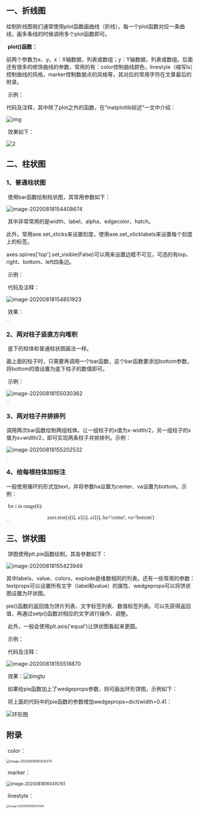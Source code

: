 ## 一、折线图

​		绘制折线图我们通常使用plot函数画曲线（折线）。每一个plot函数对应一条曲线，画多条线的时候调用多个plot函数即可。

​		**plot()函数：**

​		前两个参数为x、y。x：X轴数据，列表或数组；y：Y轴数据，列表或数组。后面还有很多的修饰曲线的参数，常用的有：color控制曲线颜色，linestyle（缩写ls）控制曲线的风格，marker控制数据点的风格等，其对应的常用字符在文章最后的附录。

​		示例：

​		代码及注释，其中除了plot之外的函数，在“matplotlib综述”一文中介绍：

![img](https://github.com/yqy2001/Plot-Pictures-Tutorial-for-Paper/blob/master/part1%EF%BC%9A%E6%8A%98%E7%BA%BF%E5%9B%BE%E3%80%81%E6%9F%B1%E7%8A%B6%E5%9B%BE%E3%80%81%E9%A5%BC%E5%9B%BE/%E5%9B%BE%E7%89%87/image-20200818160156146.png)

​		效果如下：

![2](E:\IDE\pycharm\workspace\matplot\2.png)

## 二、柱状图

### 1、普通柱状图

​		使用bar函数绘制柱状图，其常用参数如下：

![image-20200818154408674](C:\Users\17852\AppData\Roaming\Typora\typora-user-images\image-20200818154408674.png)

​		其中非常常用的是width、label、alpha、edgecolor、hatch。

​		此外，常用axe.set_xticks来设置刻度，使用axe.set_xticklabels来设置每个刻度上的标签。

​		axes.spines['top'].set_visible(False)可以用来设置边框不可见，可选的有top、right、bottom、left四条边。

​		示例：

​		代码及注释：

![image-20200818154851923](C:\Users\17852\AppData\Roaming\Typora\typora-user-images\image-20200818154851923.png)

​		效果：

<img src="E:\IDE\pycharm\workspace\matplot\普通柱状图.png#" alt="普通柱状图" style="zoom:9%;" />

### 2、两对柱子竖直方向堆积

​		底下的柱体和普通柱状图画法一样。

​		画上面的柱子时，只需要再调用一个bar函数，这个bar函数要添加bottom参数，将bottom的值设置为底下柱子的数值即可。

​		示例：

![image-20200818155030362](C:\Users\17852\AppData\Roaming\Typora\typora-user-images\image-20200818155030362.png)

<img src="E:\IDE\pycharm\workspace\matplot\柱状图堆积.png#" alt="柱状图堆积" style="zoom:9%;" />

### 3、两对柱子并排排列

​		调用两次bar函数绘制两组柱体。让一组柱子的x值为x-width/2，另一组柱子的x值为x+width/2，即可实现两条柱子并排排列。示例：

![image-20200818155202532](C:\Users\17852\AppData\Roaming\Typora\typora-user-images\image-20200818155202532.png)

<img src="E:\IDE\pycharm\workspace\matplot\柱状图双.png#" alt="柱状图双" style="zoom:9%;" />

### 4、给每根柱体加标注

​		一般使用循环的形式加text，并将参数ha设置为center、va设置为bottom。示例：

​		<font face="consolas">for i in range(6):</font>

<center><font face="consolas">axes.text(x[i], a1[i], a1[i], ha='center', va='bottom')</font></center>

<img src="E:\IDE\pycharm\workspace\matplot\普通柱状图.png#" alt="普通柱状图" style="zoom:9%;" />

## 三、饼状图

​		饼图使用plt.pie函数绘制，其各参数如下：

![image-20200818155423949](C:\Users\17852\AppData\Roaming\Typora\typora-user-images\image-20200818155423949.png)

​		其中labels、value、colors、explode是维数相同的列表。还有一些常用的参数：textprops可以设置所有文字（label和value）的属性、wedgeprops可以将饼状图设置为环状图。

​		pie()函数的返回值为饼片列表、文字标签列表、数值标签列表。可以先获得返回值，再通过setp()函数对相应的文字进行操作、调整。

​		此外，一般会使用plt.axis('equal')让饼状图看起来更圆。

​		示例：

​		代码及注释：

![image-20200818155518870](C:\Users\17852\AppData\Roaming\Typora\typora-user-images\image-20200818155518870.png)

​		效果：![bingtu](E:\IDE\pycharm\workspace\matplot\bingtu.png)

​		如果给pie函数加上了wedgeprops参数，则可画出环形饼图，示例如下：

​		将上面的代码中的pie函数的参数增加wedgeprops=dict(width=0.4)：

![环形图](E:\IDE\pycharm\workspace\matplot\环形图.png)

## 附录

​		color：

<img src="C:\Users\17852\AppData\Roaming\Typora\typora-user-images\image-20200818160400274.png#" alt="image-20200818160400274" style="zoom:60%;" />

​		marker：

<img src="C:\Users\17852\AppData\Roaming\Typora\typora-user-images\image-20200818160415761.png" alt="image-20200818160415761" style="zoom:80%;" />

​		linestyle：

<img src="C:\Users\17852\AppData\Roaming\Typora\typora-user-images\image-20200818160431045.png" alt="image-20200818160431045" style="zoom:50%;" />
